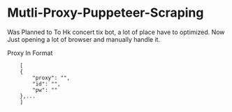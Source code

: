 # Mutli-Proxy-Puppeteer-Scraping

Was Planned to To Hk concert tix bot, a lot of place have to optimized.
Now Just opening a lot of browser and manually handle it.

Proxy In Format 
```
    [
    {
        "proxy": "",
        "id": "",
        "pw": ""
    },...
    ]
